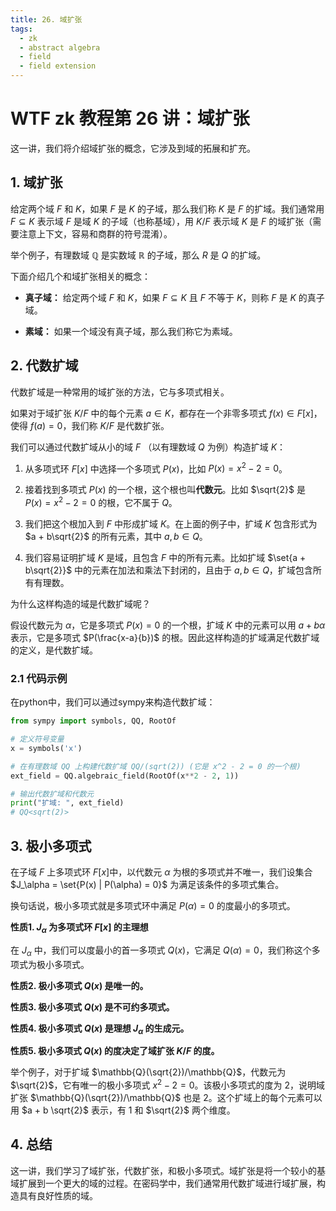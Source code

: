 ```yaml
---
title: 26. 域扩张
tags:
  - zk
  - abstract algebra
  - field
  - field extension
---
```


# WTF zk 教程第 26 讲：域扩张

这一讲，我们将介绍域扩张的概念，它涉及到域的拓展和扩充。

## 1. 域扩张

给定两个域 $F$ 和 $K$，如果 $F$ 是 $K$ 的子域，那么我们称 $K$ 是 $F$ 的扩域。我们通常用 $F \subseteq K$ 表示域 $F$ 是域 $K$ 的子域（也称基域），用 $K/F$ 表示域 $K$ 是 $F$ 的域扩张（需要注意上下文，容易和商群的符号混淆）。

举个例子，有理数域 $\mathbb{Q}$ 是实数域 $\mathbb{R}$ 的子域，那么 $R$ 是 $Q$ 的扩域。

下面介绍几个和域扩张相关的概念：

- **真子域：** 给定两个域 $F$ 和 $K$，如果 $F \subseteq K$ 且 $F$ 不等于 $K$，则称 $F$ 是 $K$ 的真子域。

- **素域：** 如果一个域没有真子域，那么我们称它为素域。

## 2. 代数扩域

代数扩域是一种常用的域扩张的方法，它与多项式相关。

如果对于域扩张 $K/F$ 中的每个元素 $a \in K$，都存在一个非零多项式 $f(x) \in F[x]$，使得 $f(a) = 0$，我们称 $K/F$ 是代数扩张。

我们可以通过代数扩域从小的域 $F$ （以有理数域 $Q$ 为例）构造扩域 $K$：

1. 从多项式环 $F[x]$ 中选择一个多项式 $P(x)$，比如 $P(x) = x^2 -2 = 0$。

2. 接着找到多项式 $P(x)$ 的一个根，这个根也叫**代数元**。比如 $\sqrt{2}$ 是 $P(x) = x^2 -2 = 0$ 的根，它不属于 $Q$。

3. 我们把这个根加入到 $F$ 中形成扩域 $K$。在上面的例子中，扩域 $K$ 包含形式为 $a + b\sqrt{2}$ 的所有元素，其中 $a, b \in Q$。

4. 我们容易证明扩域 $K$ 是域，且包含 $F$ 中的所有元素。比如扩域 $\set{a + b\sqrt{2}}$ 中的元素在加法和乘法下封闭的，且由于 $a,b \in Q$，扩域包含所有有理数。

为什么这样构造的域是代数扩域呢？

假设代数元为 $\alpha$，它是多项式 $P(x) = 0$ 的一个根，扩域 $K$ 中的元素可以用 $a + b\alpha$ 表示，它是多项式 $P(\frac{x-a}{b})$ 的根。因此这样构造的扩域满足代数扩域的定义，是代数扩域。

### 2.1 代码示例

在python中，我们可以通过sympy来构造代数扩域：

```python
from sympy import symbols, QQ, RootOf

# 定义符号变量
x = symbols('x')

# 在有理数域 QQ 上构建代数扩域 QQ/(sqrt(2)) (它是 x^2 - 2 = 0 的一个根)
ext_field = QQ.algebraic_field(RootOf(x**2 - 2, 1))

# 输出代数扩域和代数元
print("扩域: ", ext_field)
# QQ<sqrt(2)>
```

## 3. 极小多项式

在子域 $F$ 上多项式环 $F[x]$中，以代数元 $\alpha$ 为根的多项式并不唯一，我们设集合 $J_\alpha = \set{P(x) | P(\alpha) = 0}$ 为满足该条件的多项式集合。

换句话说，极小多项式就是多项式环中满足 $P(\alpha) = 0$ 的度最小的多项式。

**性质1. $J_\alpha$ 为多项式环 $F[x]$ 的主理想**

在 $J_\alpha$ 中，我们可以度最小的首一多项式 $Q(x)$，它满足 $Q(\alpha) = 0$，我们称这个多项式为极小多项式。

**性质2. 极小多项式 $Q(x)$ 是唯一的。**

**性质3. 极小多项式 $Q(x)$ 是不可约多项式。**

**性质4. 极小多项式 $Q(x)$ 是理想 $J_\alpha$ 的生成元。**

**性质5. 极小多项式 $Q(x)$ 的度决定了域扩张 $K/F$ 的度。**

举个例子，对于扩域 $\mathbb{Q}(\sqrt{2})/\mathbb{Q}$，代数元为 $\sqrt{2}$，它有唯一的极小多项式 $x^2 -2 = 0$。该极小多项式的度为 $2$，说明域扩张 $\mathbb{Q}(\sqrt{2})/\mathbb{Q}$ 也是 $2$。这个扩域上的每个元素可以用 $a + b \sqrt{2}$ 表示，有 $1$ 和 $\sqrt{2}$ 两个维度。

## 4. 总结

这一讲，我们学习了域扩张，代数扩张，和极小多项式。域扩张是将一个较小的基域扩展到一个更大的域的过程。在密码学中，我们通常用代数扩域进行域扩展，构造具有良好性质的域。
